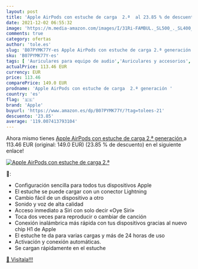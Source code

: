 ```yaml
---
layout: post
title: 'Apple AirPods con estuche de carga  2.ª  al 23.85 % de descuento'
date: 2021-12-02 06:55:32
image: 'https://m.media-amazon.com/images/I/31Ri-FAMBUL._SL500_._SL400_.jpg'
comments: true
category: ofertas
author: 'tole.es'
slug: 'B07PYMK77Y-es Apple AirPods con estuche de carga 2.ª generación'
sku: 'B07PYMK77Y-es'
tags: [ 'Auriculares para equipo de audio','Auriculares y accesorios','Electrónica','apple', ]
actualPrice: 113.46 EUR
currency: EUR
price: 113.46
comparePrice: 149.0 EUR
prodname: 'Apple AirPods con estuche de carga  2.ª generación '
country: 'es'
flag: '🇪🇸'
brand: 'Apple'
buyurl: 'https://www.amazon.es/dp/B07PYMK77Y/?tag=tolees-21'
descuento: '23.85'
average: '119.007413793104'
---
```


Ahora mismo tienes [Apple AirPods con estuche de carga  2.ª generación ](https://www.amazon.es/dp/B07PYMK77Y/?tag=tolees-21) a 113.46 EUR (original: 149.0 EUR) (23.85 %  de descuento) en el siguiente enlace!

[![Apple AirPods con estuche de carga  2.ª ](https://m.media-amazon.com/images/I/31Ri-FAMBUL._SL500_._SL400_.jpg)](https://www.amazon.es/dp/B07PYMK77Y/?tag=tolees-21)

🔎:

- Configuración sencilla para todos tus dispositivos Apple
- El estuche se puede cargar con un conector Lightning
- Cambio fácil de un dispositivo a otro
- Sonido y voz de alta calidad
- Acceso inmediato a Siri con solo decir «Oye Siri»
- Toca dos veces para reproducir o cambiar de canción
- Conexión inalámbrica más rápida con tus dispositivos gracias al nuevo chip H1 de Apple
- El estuche te da para varias cargas y más de 24 horas de uso
- Activación y conexión automáticas.
- Se cargan rápidamente en el estuche

[🛒 Visítala!!!](https://www.amazon.es/dp/B07PYMK77Y/?tag=tolees-21)
